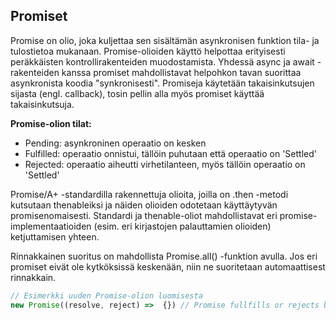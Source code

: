## Promiset

Promise on olio, joka kuljettaa sen sisältämän asynkronisen funktion tila- ja tulostietoa mukanaan. Promise-olioiden käyttö helpottaa erityisesti peräkkäisten kontrollirakenteiden muodostamista. Yhdessä async ja await -rakenteiden kanssa promiset mahdollistavat helpohkon tavan suorittaa asynkronista koodia "synkronisesti". Promiseja käytetään takaisinkutsujen sijasta (engl. callback), tosin pellin alla myös promiset käyttää takaisinkutsuja.

__Promise-olion tilat:__
* Pending: asynkroninen operaatio on kesken
* Fulfilled: operaatio onnistui, tällöin puhutaan että operaatio on 'Settled'
* Rejected: operaatio aiheutti virhetilanteen, myös tällöin operaatio on 'Settled'

Promise/A+ -standardilla rakennettuja olioita, joilla on .then -metodi kutsutaan thenableiksi ja näiden olioiden odotetaan käyttäytyvän promisenomaisesti. Standardi ja thenable-oliot mahdollistavat eri promise-implementaatioiden (esim. eri kirjastojen palauttamien olioiden) ketjuttamisen yhteen.

Rinnakkainen suoritus on mahdollista Promise.all() -funktion avulla. Jos eri promiset eivät ole kytköksissä keskenään, niin ne suoritetaan automaattisest rinnakkain.

```JavaScript
// Esimerkki uuden Promise-olion luomisesta
new Promise((resolve, reject) =>  {}) // Promise fullfills or rejects based on the function given to the promise.
```